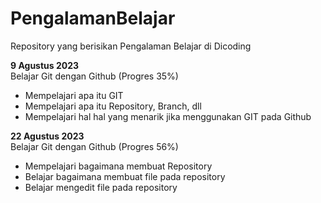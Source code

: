 # PengalamanBelajar
Repository yang berisikan Pengalaman Belajar di Dicoding

**9 Agustus 2023**  
Belajar Git dengan Github (Progres 35%)
* Mempelajari apa itu GIT
* Mempelajari apa itu Repository, Branch, dll
* Mempelajari hal hal yang menarik jika menggunakan GIT pada Github

**22 Agustus 2023**  
Belajar Git dengan Github (Progres 56%)
* Mempelajari bagaimana membuat Repository
* Belajar bagaimana membuat file pada repository
* Belajar mengedit file pada repository

